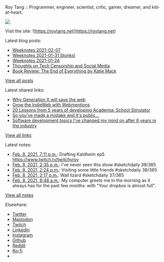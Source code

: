 Roy Tang :: Programmer, engineer, scientist, critic, gamer, dreamer, and kid-at-heart.

![](https://roytang.net/static/img/profile.jpg)

Visit the site: ![https://roytang.net](https://roytang.net)

Latest blog posts:

- [Weeknotes 2021-02-07](https://roytang.net/2021/02/weeknotes-2021-02-07/)
- [Weeknotes 2021-01-31 Stonks!](https://roytang.net/2021/01/weeknotes-2021-01-31/)
- [Weeknotes 2021-01-24](https://roytang.net/2021/01/weeknotes-2021-01-24/)
- [Thoughts on Tech Censorship and Social Media](https://roytang.net/2021/01/tech-censorship/)
- [Book Review: The End of Everything by Katie Mack](https://roytang.net/2021/01/end-of-everything/)

[View all posts](https://roytang.net/blog)

Latest shared links:

- [Why Generation X will save the web](https://roytang.net/2021/02/why-generation-x-will-save-the-web/)
- [Grow the IndieWeb with Webmentions](https://roytang.net/2021/01/grow-the-indieweb-with-webmentions/)
- [20 Lessons from 5 years of developing Academia: School Simulator](https://roytang.net/2021/01/20-lessons-from-5-years-of-developing-academia-school-simulator/)
- [So you&#x27;ve made a mistake and it&#x27;s public...](https://roytang.net/2021/01/so-youve-made-a-mistake-and-its-public/)
- [Software development topics I&#x27;ve changed my mind on after 6 years in the industry](https://roytang.net/2021/01/software-development-topics-ive-changed-my-mind-on-after-6-years-in-the-industry/)

[View all links](https://roytang.net/links)

Latest notes:

- [Feb. 8, 2021, 7:11 p.m.](https://roytang.net/2021/02/1358735311971483650/): Drafting Kaldheim ep5 https://www.twitch.tv/twitchyroy
- [Feb. 8, 2021, 2:35 p.m.](https://roytang.net/2021/02/1358665660318928898/): I&#x27;ve never seen this show #sketchdaily 39/365
- [Feb. 8, 2021, 2:24 p.m.](https://roytang.net/2021/02/1358662954086932481/): Visiting some little friends #sketchdaily 38/365
- [Feb. 8, 2021, 2:17 p.m.](https://roytang.net/2021/02/1358661180684869633/): Wall lizard #sketchdaily 37/365
- [Feb. 8, 2021, 6:48 a.m.](https://roytang.net/2021/02/146ce75d91951cde348df07bbf175ad4/): My computer greets me in the morning as it always has for the past few months: with &quot;Your dropbox is almost full&quot;.

[View all notes](https://roytang.net/notes)

Elsewhere:

- [Twitter](https://twitter.com/roytang)
- [Mastodon](https://mastodon.technology/@roytang)
- [Twitch](https://twitch.tv/twitchyroy)
- [LinkedIn](https://www.linkedin.com/in/roytang)
- [Instagram](https://instagram.com/roytang0400)
- [Github](https://github.com/roytang)
- [Reddit](https://reddit.com/u/hungryroy)
- [Ko-fi](https://ko-fi.com/roytang)
- [](mailto:hello@roytang.net)